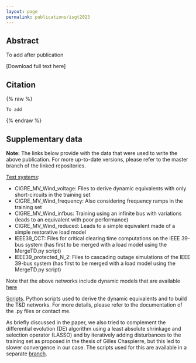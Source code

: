 ```yaml
---
layout: page
permalink: publications/isgt2023
---
```


## Abstract

To add after publication

[Download full text here]

## Citation

{% raw %}
```
To add
```
{% endraw %}

## Supplementary data

**Note:** The links below provide with the data that were used to write the above publication. For more up-to-date versions, please refer to the master branch of the linked repositories.

[Test systems](https://github.com/FredericSabot/dynawo-algorithms/tree/2_DynamicEquivalents/examples):
* CIGRE_MV_Wind_voltage: Files to derive dynamic equivalents with only short-circuits in the training set
* CIGRE_MV_Wind_frequency: Also considering frequency ramps in the training set
* CIGRE_MV_Wind_infbus: Training using an infinite bus with variations (leads to an equivalent with poor performance)
* CIGRE_MV_Wind_reduced: Leads to a simple equivalent made of a simple restorative load model
* IEEE39_CCT: Files for critical clearing time computations on the IEEE 39-bus system (has first to be merged with a load model using the MergeTD.py script)
* IEEE39_protected_N_2: Files to cascading outage simulations of the IEEE 39-bus system (has first to be merged with a load model using the MergeTD.py script)

Note that the above networks include dynamic models that are available [here](https://github.com/FredericSabot/dynawo/tree/22_ISGT2023)

[Scripts](https://github.com/FredericSabot/dynawo-algorithms/tree/2_DynamicEquivalents/Scripts/DynamicEquivalents). Python scripts used to derive the dynamic equivalents and to build the T&D networks. For more details, please refer to the documentation of the .py files or contact me.

As briefly discussed in the paper, we also tried to complement the differential evolution (DE) algorithm using a least absolute shrinkage and selection operator (LASSO) and by iteratively adding disturbances to the training set as proposed in the thesis of Gilles Chaspierre, but this led to slower convergence in our case. The scripts used for this are available in a separate [branch](https://github.com/FredericSabot/dynawo-algorithms/tree/7_DynamicEquivalents_UnusedScripts/Scripts/DynamicEquivalents).

